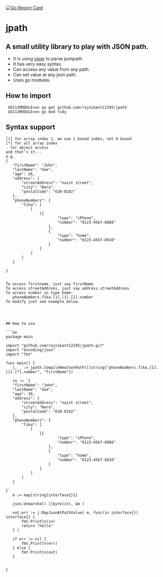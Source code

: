 [![Go Report Card](https://goreportcard.com/badge/github.com/rajnikant12345/jpath)](https://goreportcard.com/report/github.com/rajnikant12345/jpath)
# jpath 
## A small utility library to play with JSON path.

* It is using [viper](https://github.com/spf13/viper) to parse jsonpath.
* It has very easy syntax.
* Can access any value from any path.
* Can set value at any json path.
* Uses go modules.

## How to import
```
 GO111MODULE=on go get github.com/rajnikant12345/jpath
 GO111MODULE=on go mod tidy
```

## Syntax support
 ```
 [1] for array index 1, we use 1 based index, not 0 based
 [*] for all array index
 . for object access
 and that's it...
 e.g.
 {
 	"firstName": "John",
 	"lastName": "doe",
 	"age": 26,
 	"address": {
 		"streetAddress": "naist street",
 		"city": "Nara",
 		"postalCode": "630-0192"
 	},
 	"phoneNumbers": {
 		"fika": [
 			[
 				[{
 						"type": "iPhone",
 						"number": "0123-4567-8888"
 					},
 					{
 						"type": "home",
 						"number": "0123-4567-8910"
 					}
 				]
 			]
 		]
 	}
 
 }
 
 
 To access firstname, just say firstName
 To access streetAddress, just say address.streetAddress
 To access number in type home:
    phoneNumbers.fika.[1].[1].[2].number
 To modify just see example below. 
 
 
  

## How to use

```Go
package main

import "github.com/rajnikant12345/jpath.git"
import "encoding/json"
import "fmt"

func main() {
	j, _ := jpath.CompileNewJsonPath([]string{"phoneNumbers.fika.[1].[1].[*].number", "firstName"})

	in := `{
	"firstName": "John",
	"lastName": "doe",
	"age": 26,
	"address": {
		"streetAddress": "naist street",
		"city": "Nara",
		"postalCode": "630-0192"
	},
	"phoneNumbers": {
		"fika": [
			[
				[{
						"type": "iPhone",
						"number": "0123-4567-8888"
					},
					{
						"type": "home",
						"number": "0123-4567-8910"
					}
				]
			]
		]
	}

}`
	m := map[string]interface{}{}

	json.Unmarshal( []byte(in), &m )

	out,err := j.MapJsonAtPathValue( m, func(in interface{}) interface{} {
		fmt.Println(in)
		return "hello"
	} )

	if err != nil {
		fmt.Println(err)
	} else {
	    fmt.Println(out)
	}


}
```
